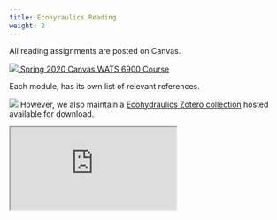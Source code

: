 ```yaml
---
title: Ecohyraulics Reading
weight: 2
--- 
```


All reading assignments are posted on Canvas.
<div>
	<a class="hollow button" href="https://usu.instructure.com/courses/580268/assignments"><img src="{{ site.baseurl }}/assets/images/canvas_logo.png">  Spring  2020 Canvas WATS 6900 Course</a>  

</div>

Each module, has its own list of relevant references.

<a href="https://www.zotero.org/groups/2441047/ecohdraulics_wats_6900/library"><img class="float-left" src="{{ site.baseurl }}/assets/images/logos/Zotero.png"></a>  However, we also maintain a [Ecohydraulics Zotero collection](https://www.zotero.org/groups/2441047/ecohdraulics_wats_6900/library)  hosted available for download. 

<div class="responsive-embed">
<iframe src="https://bibbase.org/show?bib=https%3A%2F%2Fapi.zotero.org%2Fgroups%2F2441047%2Fitems%3Fkey%3D9JedvX0m5NXJi5ehNlOYYMDi%26format%3Dbibtex%26limit%3D100"></iframe>
</div>